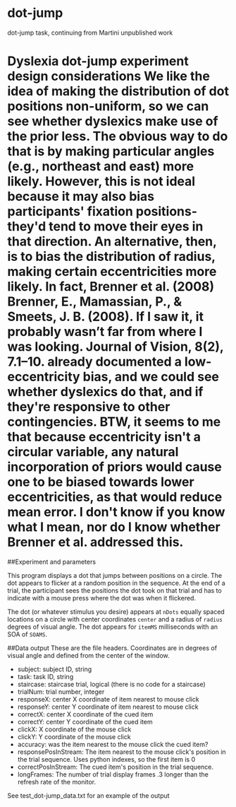 # dot-jump
dot-jump task, continuing from Martini unpublished work

Dyslexia dot-jump experiment design considerations
We like the idea of making the distribution of dot positions non-uniform, so we can see whether dyslexics make use of the prior less.  The obvious way to do that is by making particular angles (e.g., northeast and east) more likely. However, this is not ideal because it may also bias participants' fixation positions- they'd tend to move their eyes in that direction. 
An alternative, then, is to bias the distribution of radius, making certain eccentricities more likely. In fact, Brenner et al. (2008)
Brenner, E., Mamassian, P., & Smeets, J. B. (2008). If I saw it, it probably wasn’t far from where I was looking. Journal of Vision, 8(2), 7.1–10.
already documented a low-eccentricity bias, and we could see whether dyslexics do that, and if they're responsive to other contingencies. BTW, it seems to me that because eccentricity isn't a circular variable, any natural incorporation of priors would cause one to be biased towards lower eccentricities, as that would reduce mean error. I don't know if you know what I mean, nor do I know whether Brenner et al. addressed this.
=======
##Experiment and parameters

This program displays a dot that jumps between positions on a circle. The dot appears to flicker at a random position in the sequence. At the end of a trial, the participant sees the positions the dot took on that trial and has to indicate with a mouse press where the dot was when it flickered. 

The dot (or whatever stimulus you desire) appears at `nDots` equally spaced locations on a circle with center coordinates `center` and a radius of `radius` degrees of visual angle. The dot appears for `itemMS` milliseconds with an SOA of `SOAMS`. 

##Data output
These are the file headers. Coordinates are in degrees of visual angle and defined from the center of the window.
* subject: subject ID, string
* task: task ID, string
* staircase: staircase trial, logical (there is no code for a staircase)
* trialNum: trial number, integer
* responseX: center X coordinate of item nearest to mouse click
* responseY: center Y coordinate of item nearest to mouse click
* correctX: center X coordinate of the cued item
* correctY: center Y coordinate of the cued item
* clickX: X coordinate of the mouse click
* clickY: Y coordinate of the mouse click
* accuracy: was the item nearest to the mouse click the cued item?
* responsePosInStream: The item nearest to the mouse click's position in the trial sequence. Uses python indexes, so the first item is 0
* correctPosInStream: The cued item's position in the trial sequence.
* longFrames: The number of trial display frames .3 longer than the refresh rate of the monitor.

See test\_dot-jump\_data.txt for an example of the output
